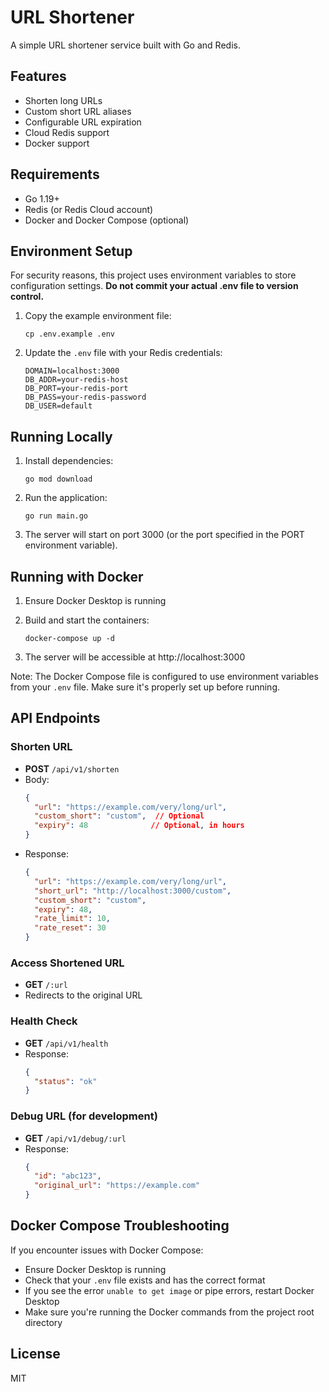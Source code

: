 # URL Shortener

A simple URL shortener service built with Go and Redis.

## Features

- Shorten long URLs
- Custom short URL aliases
- Configurable URL expiration
- Cloud Redis support
- Docker support

## Requirements

- Go 1.19+
- Redis (or Redis Cloud account)
- Docker and Docker Compose (optional)

## Environment Setup

For security reasons, this project uses environment variables to store configuration settings. **Do not commit your actual .env file to version control.**

1. Copy the example environment file:
   ```
   cp .env.example .env
   ```

2. Update the `.env` file with your Redis credentials:
   ```
   DOMAIN=localhost:3000
   DB_ADDR=your-redis-host
   DB_PORT=your-redis-port
   DB_PASS=your-redis-password
   DB_USER=default
   ```

## Running Locally

1. Install dependencies:
   ```
   go mod download
   ```

2. Run the application:
   ```
   go run main.go
   ```

3. The server will start on port 3000 (or the port specified in the PORT environment variable).

## Running with Docker

1. Ensure Docker Desktop is running

2. Build and start the containers:
   ```
   docker-compose up -d
   ```

3. The server will be accessible at http://localhost:3000

Note: The Docker Compose file is configured to use environment variables from your `.env` file. Make sure it's properly set up before running.

## API Endpoints

### Shorten URL
- **POST** `/api/v1/shorten`
- Body:
  ```json
  {
    "url": "https://example.com/very/long/url",
    "custom_short": "custom",  // Optional
    "expiry": 48              // Optional, in hours
  }
  ```
- Response:
  ```json
  {
    "url": "https://example.com/very/long/url",
    "short_url": "http://localhost:3000/custom",
    "custom_short": "custom",
    "expiry": 48,
    "rate_limit": 10,
    "rate_reset": 30
  }
  ```

### Access Shortened URL
- **GET** `/:url`
- Redirects to the original URL

### Health Check
- **GET** `/api/v1/health`
- Response:
  ```json
  {
    "status": "ok"
  }
  ```

### Debug URL (for development)
- **GET** `/api/v1/debug/:url`
- Response:
  ```json
  {
    "id": "abc123",
    "original_url": "https://example.com"
  }
  ```

## Docker Compose Troubleshooting

If you encounter issues with Docker Compose:
- Ensure Docker Desktop is running
- Check that your `.env` file exists and has the correct format
- If you see the error `unable to get image` or pipe errors, restart Docker Desktop
- Make sure you're running the Docker commands from the project root directory

## License

MIT
